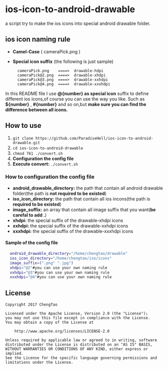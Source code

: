 # ios-icon-to-android-drawable

a script try to make the ios icons into special android drawable folder.

## ios icon naming rule

- **Camel-Case** ( cameraPick.png )
- **Special icon suffix** (the following is just sample)

		cameraPick.png    ====>  drawable-hdpi
		cameraPick@2.png  ====>  drawable-xhdpi
		cameraPick@3.png  ====>  drawable-xxhdpi
		cameraPick@4.png  ====>  drawable-xxxhdpi
	
In this README file I use **@{number} as special icon** suffix to define different ios icons,of course
you can use the way you like. Such as **${number}** , **#{number}** and so on,but **make sure you can
find the difference between all icons.**

## How to use

1. `git clone https://github.com/ParadiseHell/ios-icon-to-android-drawable.git`
2. `cd ios-icon-to-android-drawable`
3. `chmod 761 ./convert.sh`
4. **Configuration the config file**
5. **Execute convert:** `./convert.sh`

### How to configuration the config file

- **android_drawable_directory:** the path that contain all android drawable folder(the path is **not required to be existed**)
- **iso_icon_directory:** the path that contain all ios incons(the path is **required to be existed**)
- **image_suffix:** an array that contain all image suffix that you want(**be carefal to add .**)
- **xhdpi:** the special suffix of the drawable-xhdpi icons
- **xxhdpi:** the special suffix of the drawable-xxhdpi icons
- **xxxhdpi:** the special suffix of the drawable-xxxhdpi icons

#### Sample of the config file
```sh
  android_drawable_directory="/home/chengtao/drawable"
  ios_icon_directory="/home/chengtao/iso/icons"
  image_suffix=(".png" ".jpg")
  xhdpi="@2"#you can use your own naming rule
  xxhdpi="@3"#you can use your own naming rule
  xxxhdpi="@4"#you can use your own naming rule
```

## License

	Copyright 2017 ChengTao

	Licensed under the Apache License, Version 2.0 (the "License");
	you may not use this file except in compliance with the License.
	You may obtain a copy of the License at
		
		http://www.apache.org/licenses/LICENSE-2.0
		
	Unless required by applicable law or agreed to in writing, software
	distributed under the License is distributed on an "AS IS" BASIS,
	WITHOUT WARRANTIES OR CONDITIONS OF ANY KIND, either express or implied.
	See the License for the specific language governing permissions and
	limitations under the License.

